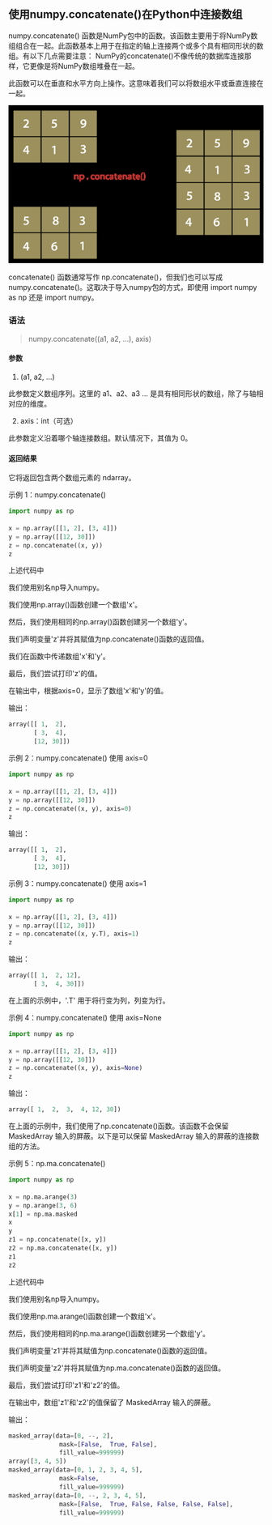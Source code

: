 ## 使用numpy.concatenate()在Python中连接数组

numpy.concatenate() 函数是NumPy包中的函数。该函数主要用于将NumPy数组组合在一起。此函数基本上用于在指定的轴上连接两个或多个具有相同形状的数组。有以下几点需要注意：
NumPy的concatenate()不像传统的数据库连接那样，它更像是将NumPy数组堆叠在一起。

此函数可以在垂直和水平方向上操作。这意味着我们可以将数组水平或垂直连接在一起。

![Concatenate](../../../../../image/软件开发/编程基础/Python/常用库/Numpy/Concatenate.png)

concatenate() 函数通常写作 np.concatenate()，但我们也可以写成 numpy.concatenate()。这取决于导入numpy包的方式，即使用 import numpy as np 还是 import numpy。

### 语法
> numpy.concatenate((a1, a2, ...), axis)

#### 参数

1) (a1, a2, ...)

此参数定义数组序列。这里的 a1、a2、a3 ... 是具有相同形状的数组，除了与轴相对应的维度。

2) axis：int（可选）

此参数定义沿着哪个轴连接数组。默认情况下，其值为 0。

#### 返回结果
它将返回包含两个数组元素的 ndarray。


示例 1：numpy.concatenate()
```python
import numpy as np 

x = np.array([[1, 2], [3, 4]]) 
y = np.array([[12, 30]]) 
z = np.concatenate((x, y)) 
z 
```
上述代码中

我们使用别名np导入numpy。

我们使用np.array()函数创建一个数组'x'。

然后，我们使用相同的np.array()函数创建另一个数组'y'。

我们声明变量'z'并将其赋值为np.concatenate()函数的返回值。

我们在函数中传递数组'x'和'y'。

最后，我们尝试打印'z'的值。

在输出中，根据axis=0，显示了数组'x'和'y'的值。

输出：
```python
array([[ 1,  2],
       [ 3,  4],
       [12, 30]])
```

示例 2：numpy.concatenate() 使用 axis=0
```python
import numpy as np 

x = np.array([[1, 2], [3, 4]]) 
y = np.array([[12, 30]]) 
z = np.concatenate((x, y), axis=0) 
z 
```
输出：
```python
array([[ 1,  2],
       [ 3,  4],
       [12, 30]])
```

示例 3：numpy.concatenate() 使用 axis=1
```python
import numpy as np 

x = np.array([[1, 2], [3, 4]]) 
y = np.array([[12, 30]]) 
z = np.concatenate((x, y.T), axis=1) 
z 
```
输出：
```python
array([[ 1,  2, 12],
       [ 3,  4, 30]])
```
在上面的示例中，'.T' 用于将行变为列，列变为行。

示例 4：numpy.concatenate() 使用 axis=None
```python
import numpy as np 

x = np.array([[1, 2], [3, 4]]) 
y = np.array([[12, 30]]) 
z = np.concatenate((x, y), axis=None) 
z 
```
输出：
```python
array([ 1,  2,  3,  4, 12, 30])
```
在上面的示例中，我们使用了np.concatenate()函数。该函数不会保留 MaskedArray 输入的屏蔽。以下是可以保留 MaskedArray 输入的屏蔽的连接数组的方法。

示例 5：np.ma.concatenate()
```python
import numpy as np 

x = np.ma.arange(3) 
y = np.arange(3, 6) 
x[1] = np.ma.masked 
x 
y 
z1 = np.concatenate([x, y]) 
z2 = np.ma.concatenate([x, y]) 
z1 
z2 
```
上述代码中

我们使用别名np导入numpy。

我们使用np.ma.arange()函数创建一个数组'x'。

然后，我们使用相同的np.ma.arange()函数创建另一个数组'y'。

我们声明变量'z1'并将其赋值为np.concatenate()函数的返回值。

我们声明变量'z2'并将其赋值为np.ma.concatenate()函数的返回值。

最后，我们尝试打印'z1'和'z2'的值。

在输出中，数组'z1'和'z2'的值保留了 MaskedArray 输入的屏蔽。

输出：
```python
masked_array(data=[0, --, 2],
              mask=[False,  True, False],
              fill_value=999999)
array([3, 4, 5])
masked_array(data=[0, 1, 2, 3, 4, 5],
              mask=False,
              fill_value=999999)
masked_array(data=[0, --, 2, 3, 4, 5],
              mask=[False,  True, False, False, False, False],
              fill_value=999999)
```